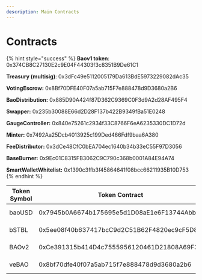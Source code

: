 ```yaml
---
description: Main Contracts
---
```


# Contracts

{% hint style="success" %}
**Baov1 token**: 0x374CB8C27130E2c9E04F44303f3c8351B9De61C1

**Treasury (multisig)**: 0x3dFc49e5112005179Da613BdE5973229082dAc35

**VotingEscrow:** 0x8Bf70DFE40F07a5ab715F7e888478d9D3680a2B6

**BaoDistribution:** 0x885D90A424f87D362C9369C0F3d9A2d28AF495F4

**Swapper:** 0x235b30088E66d2D28F137b422B9349fBa51E0248

**GaugeController:** 0x840e75261c2934f33C8766F6eA6235330DC1D72d

**Minter:** 0x7492Aa25Dcb4013925c199Ded466Fdf9baa6A380

**FeeDistributor:** 0x3dCe48CfC0bEA704ec1640b34b33eC55F97D3056

**BaseBurner:** 0x9Ec01C8315FB3062C9C790c368b0001A84E94A74

**SmartWalletWhitelist:** 0x1390c3ffb3f45864641f08bcc66211935B10D753
{% endhint %}

| Token Symbol | Token Contract                             |                                                                                     Pool                                                                                     |
| ------------ | ------------------------------------------ | :--------------------------------------------------------------------------------------------------------------------------------------------------------------------------: |
| baoUSD       | 0x7945b0A6674b175695e5d1D08aE1e6F13744Abb0 |                                 [https://curve.fi/#/ethereum/pools/factory-v2-84/swap](https://curve.fi/#/ethereum/pools/factory-v2-84/swap)                                 |
| bSTBL        | 0x5ee08f40b637417bcC9d2C51B62F4820ec9cF5D8 |                             [https://curve.fi/#/ethereum/pools/factory-crypto-61/swap](https://curve.fi/#/ethereum/pools/factory-crypto-61/swap)                             |
| BAOv2        | 0xCe391315b414D4c7555956120461D21808A69F3A | [https://app.uniswap.org/#/tokens/ethereum/0xce391315b414d4c7555956120461d21808a69f3a](https://app.uniswap.org/#/tokens/ethereum/0xce391315b414d4c7555956120461d21808a69f3a) |
| veBAO        | 0x8bf70dfe40f07a5ab715f7e888478d9d3680a2b6 |              [https://etherscan.io/address/0x8bf70dfe40f07a5ab715f7e888478d9d3680a2b6](https://etherscan.io/address/0x8bf70dfe40f07a5ab715f7e888478d9d3680a2b6)              |

